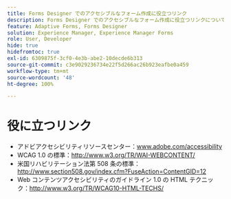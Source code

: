 ```yaml
---
title: Forms Designer でのアクセシブルなフォーム作成に役立つリンク
description: Forms Designer でのアクセシブルなフォーム作成に役立つリンクについて説明します。
feature: Adaptive Forms, Forms Designer
solution: Experience Manager, Experience Manager Forms
role: User, Developer
hide: true
hidefromtoc: true
exl-id: 6309875f-3cf0-4e3b-abe2-10decde6b313
source-git-commit: c3e9029236734e22f5d266ac26b923eafbe0a459
workflow-type: tm+mt
source-wordcount: '48'
ht-degree: 100%

---
```


# 役に立つリンク

* アドビアクセシビリティリソースセンター：www.adobe.com/accessibility
* WCAG 1.0 の標準：http://www.w3.org/TR/WAI-WEBCONTENT/
* 米国リハビリテーション法第 508 条の標準：http://www.section508.gov/index.cfm?FuseAction=ContentGID=12
* Web コンテンツアクセシビリティのガイドライン 1.0 の HTML テクニック：http://www.w3.org/TR/WCAG10-HTML-TECHS/

